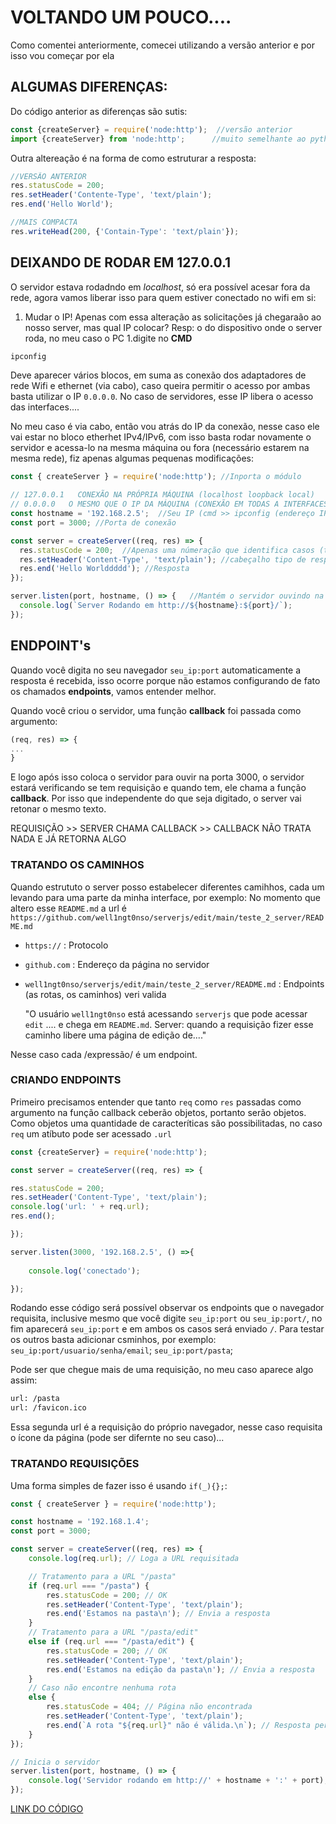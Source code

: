 # VOLTANDO UM POUCO....
Como comentei anteriormente, comecei utilizando a versão anterior e por isso vou começar por ela

## ALGUMAS DIFERENÇAS: 
Do código anterior as diferenças são sutis:

```javascript
const {createServer} = require('node:http');  //versão anterior
import {createServer} from 'node:http';      //muito semelhante ao python
```

Outra altereação é na forma de como estruturar a resposta:

```javascript
//VERSÃO ANTERIOR
res.statusCode = 200;
res.setHeader('Contente-Type', 'text/plain');
res.end('Hello World');

//MAIS COMPACTA
res.writeHead(200, {'Contain-Type': 'text/plain'});
```
## DEIXANDO DE RODAR EM 127.0.0.1
O servidor estava rodadndo em *localhost*, só era possível acesar fora da rede, agora vamos liberar isso para quem estiver conectado no wifi em si:
1. Mudar o IP!
Apenas com essa alteração as solicitações já chegaraão ao nosso server, mas qual IP colocar? Resp: o do dispositivo onde o server roda, no meu caso o PC
1.digite no **CMD**
```bash
ipconfig
```
Deve aparecer vários blocos, em suma as conexão dos adaptadores de rede  Wifi e ethernet (via cabo), caso queira permitir o acesso por ambas basta utilizar o IP `0.0.0.0`.  No caso de servidores, esse IP libera o acesso das interfaces....  

No meu caso é via cabo, então vou atrás do IP da conexão, nesse caso ele vai estar no bloco etherhet IPv4/IPv6, com isso basta rodar novamente o servidor e acessa-lo na mesma máquina ou fora (necessário estarem na mesma rede), fiz apenas algumas pequenas modificações:

```javascript
const { createServer } = require('node:http'); //Inporta o módulo

// 127.0.0.1   CONEXÃO NA PRÓPRIA MÁQUINA (localhost loopback local)
// 0.0.0.0   O MESMO QUE O IP DA MÁQUINA (CONEXÃO EM TODAS A INTERFACES DE REDE)
const hostname = '192.168.2.5';  //Seu IP (cmd >> ipconfig (endereço IPv4 onde está o server))
const port = 3000; //Porta de conexão

const server = createServer((req, res) => {
  res.statusCode = 200;  //Apenas uma númeração que identifica casos (tem várias) Ex. ERR0 404 (PÁGINA NÃO ENCONTRADA)
  res.setHeader('Content-Type', 'text/plain'); //cabeçalho tipo de resposta (tudo junto na nova versão writeHead(22, {'Content-Type':'text/plain'}))
  res.end('Hello Worlddddd'); //Resposta
});

server.listen(port, hostname, () => {   //Mantém o servidor ouvindo na porta 3000
  console.log(`Server Rodando em http://${hostname}:${port}/`);
});
```

## ENDPOINT's
Quando você digita no seu navegador `seu_ip:port` automaticamente a resposta é recebida, isso ocorre porque não estamos configurando de fato os chamados **endpoints**, vamos entender melhor.

Quando você criou o servidor, uma função **callback** foi passada como argumento:

```javascript
(req, res) => {
...
}
```
E logo após isso coloca o servidor para ouvir na porta 3000, o servidor estará verificando se tem requisição e quando tem, ele chama a função **callback**.
Por isso que independente do que seja digitado, o server vai retonar o mesmo texto. 

REQUISIÇÃO >> SERVER CHAMA CALLBACK >> CALLBACK NÃO TRATA NADA E JÁ RETORNA ALGO

### TRATANDO OS CAMINHOS
Quando estrututo o server posso estabelecer diferentes camihhos, cada um levando para uma parte da minha interface, por exemplo:
No momento que altero esse `README.md` a url é `https://github.com/well1ngt0nso/serverjs/edit/main/teste_2_server/README.md`
* `https://` : Protocolo
* `github.com` : Endereço da página no servidor
* `well1ngt0nso/serverjs/edit/main/teste_2_server/README.md` : Endpoints (as rotas, os caminhos) veri valida
  
  "O usuário `well1ngt0nso` está acessando  `serverjs` que pode acessar `edit` .... e chega em `README.md`. Server: quando a requisição fizer esse caminho libere uma página de edição de...."

Nesse caso cada /expressão/ é um endpoint.

### CRIANDO ENDPOINTS 
Primeiro precisamos entender que tanto `req` como `res` passadas como argumento na função callback ceberão objetos, portanto serão objetos. 
Como objetos uma quantidade de caracteríticas são possibilitadas, no caso `req` um atíbuto pode ser acessado `.url`

```javascript
const {createServer} = require('node:http');

const server = createServer((req, res) => {

res.statusCode = 200;
res.setHeader('Content-Type', 'text/plain');
console.log('url: ' + req.url);
res.end();

});

server.listen(3000, '192.168.2.5', () =>{
  
    console.log('conectado');

});

```

Rodando esse código será possível observar os endpoints que o navegador requisita, inclusive mesmo que você digite `seu_ip:port` ou `seu_ip:port/`, no fim aparecerá `seu_ip:port` e em ambos os casos será enviado `/`. Para testar os outros basta adicionar csminhos, por exemplo: `seu_ip:port/usuario/senha/email`; `seu_ip:port/pasta`;

Pode ser que chegue mais de uma requisição, no meu caso aparece algo assim:
```bash
url: /pasta
url: /favicon.ico
```

Essa segunda url é a requisição do próprio navegador, nesse caso requisita o ícone da página (pode ser difernte no seu caso)...

### TRATANDO REQUISIÇÕES
Uma forma simples de fazer isso é usando `if(_){};`:

```javascript
const { createServer } = require('node:http');

const hostname = '192.168.1.4';  
const port = 3000;

const server = createServer((req, res) => {
    console.log(req.url); // Loga a URL requisitada

    // Tratamento para a URL "/pasta"
    if (req.url === "/pasta") {
        res.statusCode = 200; // OK
        res.setHeader('Content-Type', 'text/plain');
        res.end('Estamos na pasta\n'); // Envia a resposta
    } 
    // Tratamento para a URL "/pasta/edit"
    else if (req.url === "/pasta/edit") {
        res.statusCode = 200; // OK
        res.setHeader('Content-Type', 'text/plain');
        res.end('Estamos na edição da pasta\n'); // Envia a resposta
    } 
    // Caso não encontre nenhuma rota
    else {
        res.statusCode = 404; // Página não encontrada
        res.setHeader('Content-Type', 'text/plain');
        res.end(`A rota "${req.url}" não é válida.\n`); // Resposta personalizada para URLs não definidas
    }
});

// Inicia o servidor
server.listen(port, hostname, () => {
    console.log('Servidor rodando em http://' + hostname + ':' + port);
});

```
[LINK DO CÓDIGO](server/index.js)
